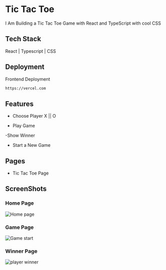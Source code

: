 # Tic Tac Toe
I Am Building a Tic Tac Toe Game with React and TypeScript with cool CSS
## Tech Stack
 React | Typescript | CSS 

## Deployment

Frontend Deployment
```bash
https://vercel.com
```

## Features

 - Choose Player X || O
 
 - Play Game

 -Show Winner
 
 - Start a New Game
 
## Pages

- Tic Tac Toe Page

## ScreenShots

### Home Page
![Home page](https://github.com/nitinkondhari03/Tic-Tac-Toe/assets/107460712/da2c5fe9-62c0-4e2e-8d83-ae71b573a436)

### Game Page
![Game start](https://github.com/nitinkondhari03/Tic-Tac-Toe/assets/107460712/9b12ded0-688e-4184-a721-f551bd26cb9b)

### Winner Page
![player winner](https://github.com/nitinkondhari03/Tic-Tac-Toe/assets/107460712/09fe4a83-fed9-4d70-9686-0a971b5d6ee4)



